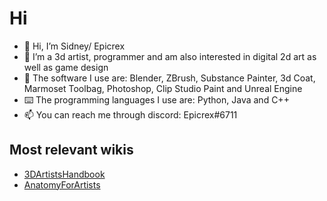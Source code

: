 # Hi
- 👋 Hi, I’m Sidney/ Epicrex
- 💜 I’m a 3d artist, programmer and am also interested in digital 2d art as well as game design
- 🧰 The software I use are: Blender, ZBrush, Substance Painter, 3d Coat, Marmoset Toolbag, Photoshop, Clip Studio Paint and Unreal Engine
- ⌨️ The programming languages I use are: Python, Java and C++
- 📫 You can reach me through discord: Epicrex#6711
## Most relevant wikis
- [3DArtistsHandbook](https://github.com/Epicrex/3DArtistsHandbook/wiki)
- [AnatomyForArtists](https://github.com/Epicrex/AnatomyForArtists/wiki)

<!---
Epicrex/Epicrex is a ✨ special ✨ repository because its `README.md` (this file) appears on your GitHub profile.
You can click the Preview link to take a look at your changes.
--->
